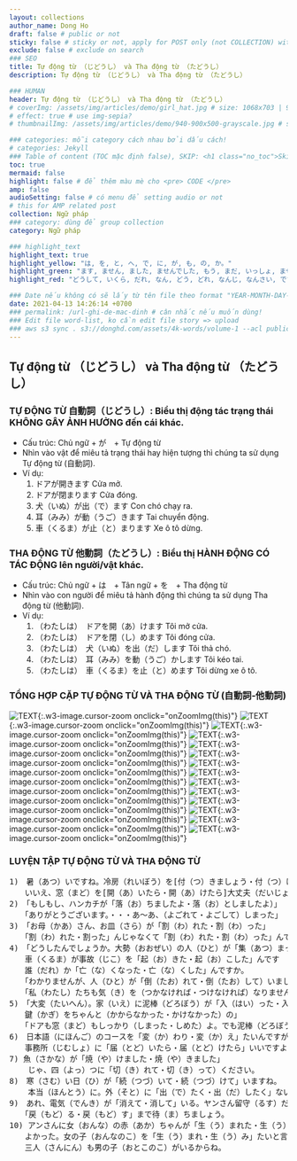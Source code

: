 ```yaml
---
layout: collections
author_name: Dong Ho
draft: false # public or not
sticky: false # sticky or not, apply for POST only (not COLLECTION) with including thumbnailImg
exclude: false # exclude on search
### SEO
title: Tự động từ （じどうし） và Tha động từ （たどうし）
description: Tự động từ （じどうし） và Tha động từ （たどうし）

### HUMAN
header: Tự động từ （じどうし） và Tha động từ （たどうし）
# coverImg: /assets/img/articles/demo/girl_hat.jpg # size: 1068x703 | 900x500 | 600x400
# effect: true # use img-sepia?
# thumbnailImg: /assets/img/articles/demo/940-900x500-grayscale.jpg # size: 900x500 | 600x400

### categories: mỗi category cách nhau bởi dấu cách!
# categories: Jekyll
### Table of content (TOC mặc định false), SKIP: <h1 class="no_toc">Skip toc</h1> hoặc <div class="no_toc_section">
toc: true
mermaid: false
highlight: false # để thêm màu mè cho <pre> CODE </pre>
amp: false
audioSetting: false # có menu để setting audio or not
# this for AMP related post
collection: Ngữ pháp
### category: dùng để group collection
category: Ngữ pháp

### highlight_text
highlight_text: true
highlight_yellow: "は, を, と, へ, で, に, が, も, の, か。"
highlight_green: "ます, ません, ました, ませんでした, もう, まだ, いっしょ, ませんか, ましょう, から, まで, までに, ぐらい, ごろ, そして"
highlight_red: "どうして, いくら, だれ, なん, どう, どれ, なんじ, なんさい, です, です。"

### Date nếu không có sẽ lấy từ tên file theo format "YEAR-MONTH-DAY-title.md"
date: 2021-04-13 14:26:14 +0700
### permalink: /url-ghi-de-mac-dinh # cân nhắc nếu muốn dùng!
### Edit file word-list, ko cần edit file story => upload
### aws s3 sync . s3://donghd.com/assets/4k-words/volume-1 --acl public-read
---
```


## Tự động từ （じどうし） và Tha động từ （たどうし）

### TỰ ĐỘNG TỪ 自動詞（じどうし）: Biểu thị động tác trạng thái KHÔNG GÂY ẢNH HƯỞNG đến cái khác.
+ Cấu trúc: Chủ ngữ + が　+ Tự động từ
+ Nhìn vào vật để miêu tả trạng thái hay hiện tượng thì chúng ta sử dụng Tự động từ (自動詞).
+ Ví dụ:
    1) ドアが開きます Cửa mở.
    2) ドアが閉まります Cửa đóng.
    3) 犬（いぬ）が出（で）ます Con chó chạy ra.
    4) 耳（みみ）が動（うご）きます Tai chuyển động.
    5) 車（くるま）が止（と）まります Xe ô tô dừng.

### THA ĐỘNG TỪ 他動詞（たどうし）: Biểu thị HÀNH ĐỘNG CÓ TÁC ĐỘNG lên người/vật khác.
+ Cấu trúc: Chủ ngữ + は　+ Tân ngữ + を　+ Tha động từ
+ Nhìn vào con người để miêu tả hành động thì chúng ta sử dụng Tha động từ (他動詞).
+ Ví dụ:
    1) （わたしは）　ドアを開（あ）けます Tôi mở cửa.
    2) （わたしは）　ドアを閉（し）めます Tôi đóng cửa.
    3) （わたしは）　犬（いぬ）を出（だ）します Tôi thả chó.
    4) （わたしは）　耳（みみ）を動（うご）かします Tôi kéo tai.
    5) （わたしは）　車（くるま）を止（と）めます Tôi dừng xe ô tô.

### TỔNG HỢP CẶP TỰ ĐỘNG TỪ VÀ THA ĐỘNG TỪ (自動詞‐他動詞)

![TEXT](/assets/img/articles/jp/tu-dong-tu-va-tha-dong-tu1.jpg){:.w3-image.cursor-zoom onclick="onZoomImg(this)"}
![TEXT](/assets/img/articles/jp/tu-dong-tu-va-tha-dong-tu2.jpg){:.w3-image.cursor-zoom onclick="onZoomImg(this)"}
![TEXT](/assets/img/articles/jp/tu-dong-tu-va-tha-dong-tu3.jpg){:.w3-image.cursor-zoom onclick="onZoomImg(this)"}
![TEXT](/assets/img/articles/jp/tu-dong-tu-va-tha-dong-tu4.jpg){:.w3-image.cursor-zoom onclick="onZoomImg(this)"}
![TEXT](/assets/img/articles/jp/tu-dong-tu-va-tha-dong-tu5.jpg){:.w3-image.cursor-zoom onclick="onZoomImg(this)"}
![TEXT](/assets/img/articles/jp/tu-dong-tu-va-tha-dong-tu6.jpg){:.w3-image.cursor-zoom onclick="onZoomImg(this)"}
![TEXT](/assets/img/articles/jp/tu-dong-tu-va-tha-dong-tu7.jpg){:.w3-image.cursor-zoom onclick="onZoomImg(this)"}
![TEXT](/assets/img/articles/jp/tu-dong-tu-va-tha-dong-tu8.jpg){:.w3-image.cursor-zoom onclick="onZoomImg(this)"}
![TEXT](/assets/img/articles/jp/tu-dong-tu-va-tha-dong-tu9.jpg){:.w3-image.cursor-zoom onclick="onZoomImg(this)"}
![TEXT](/assets/img/articles/jp/tu-dong-tu-va-tha-dong-tu10.jpg){:.w3-image.cursor-zoom onclick="onZoomImg(this)"}
![TEXT](/assets/img/articles/jp/tu-dong-tu-va-tha-dong-tu11.jpg){:.w3-image.cursor-zoom onclick="onZoomImg(this)"}
![TEXT](/assets/img/articles/jp/tu-dong-tu-va-tha-dong-tu12.jpg){:.w3-image.cursor-zoom onclick="onZoomImg(this)"}
![TEXT](/assets/img/articles/jp/tu-dong-tu-va-tha-dong-tu13.jpg){:.w3-image.cursor-zoom onclick="onZoomImg(this)"}
![TEXT](/assets/img/articles/jp/tu-dong-tu-va-tha-dong-tu14.jpg){:.w3-image.cursor-zoom onclick="onZoomImg(this)"}

### LUYỆN TẬP TỰ ĐỘNG TỪ VÀ THA ĐỘNG TỪ

<pre class="scrollable">
1)　暑（あつ）いですね。冷房（れいぼう）を[付（つ）きましょう・付（つ）けましょう]か？
　　いいえ、窓（まど）を[開（あ）いたら・開（あ）けたら]大丈夫（だいじょうぶ）ですよ。
2)　「もしもし、ハンカチが「落（お）ちましたよ・落（お）としましたよ）」
　　「ありがとうございます。・・・あ～あ、（よごれて・よごして）しまった」
3)　「お母（かあ）さん、お皿（さら）が「割（わ）れた・割（わ）った」
　　「割（わ）れた・割った」んじゃなくて「割（わ）れた・割（わ）った」んでしょう。
4)　「どうしたんでしょうか。大勢（おおぜい）の人（ひと）が「集（あつ）まって・集（あつ）めて」いますよ。
　　車（くるま）が事故（じこ）を「起（お）きた・起（お）こした」んです
　　誰（だれ）か「亡（な）くなった・亡（な）くした」んですか。
　　「わかりませんが、人（ひと）が「倒（たお）れて・倒（たお）して）いましたよ」
　　「私（わたし）たちも気（き）を（つかなければ・つけなければ）なりませんね」
5)　「大変（たいへん）。家（いえ）に泥棒（どろぼう）が「入（はい）った・入（い）れた」
　　鍵（かぎ）をちゃんと（かからなかった・かけなかった）の」
　　「ドアも窓（まど）もしっかり（しまった・しめた）よ。でも泥棒（どろぼう）が窓（まど）のガラスを 「割（わ）れて・割（わ）って）・・」
6)　日本語（にほんご）のコースを「変（か）わり・変（か）え」たいんですがどうすればいいでしょうか？
　　事務所（じむしょ）に「届（とど）いたら・届（とど）けたら」いいですよ。
7) 魚（さかな）が「焼（や）けました・焼（や）きました」
    じゃ、四（よっ）つに「切（き）れて・切（き）って）ください。
8)　寒（さむ）い日（ひ）が「続（つづ）いて・続（つづ）けて」いますね。
    本当（ほんとう）に。外（そと）に「出（で）たく・出（だ）したく」ないですね。
9)　あれ、電気（でんき）が「消えて・消して」いる。ヤンさん留守（るす）だ。
　　「戻（もど）る・戻（もど）す」まで待（ま）ちましょう。
10) アンさんに女（おんな）の赤（あか）ちゃんが「生（う）まれた・生（う）んだ」よ。
　　よかった。女の子（おんなのこ）を「生（う）まれ・生（う）み」たいと言（い）っていたから
　　三人（さんにん）も男の子（おとこのこ）がいるからね。
</pre>